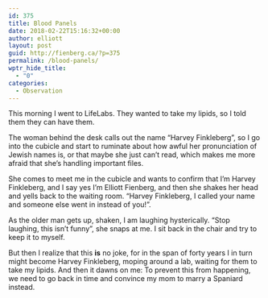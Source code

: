 ```yaml
---
id: 375
title: Blood Panels
date: 2018-02-22T15:16:32+00:00
author: elliott
layout: post
guid: http://fienberg.ca/?p=375
permalink: /blood-panels/
wptr_hide_title:
  - "0"
categories:
  - Observation
---
```

This morning I went to LifeLabs. They wanted to take my lipids, so I told them they can have them.

The woman behind the desk calls out the name &#8220;Harvey Finkleberg&#8221;, so I go into the cubicle and start to ruminate about how awful her pronunciation of Jewish names is, or that maybe she just can&#8217;t read, which makes me more afraid that she&#8217;s handling important files.

She comes to meet me in the cubicle and wants to confirm that I&#8217;m Harvey Finkleberg, and I say yes I&#8217;m Elliott Fi<span class="text_exposed_show">enberg, and then she shakes her head and yells back to the waiting room. “Harvey Finkleberg, I called your name and someone else went in instead of you!”.</span>

<div class="text_exposed_show">
  <p>
    As the older man gets up, shaken, I am laughing hysterically. “Stop laughing, this isn’t funny”, she snaps at me. I sit back in the chair and try to keep it to myself.
  </p>
  
  <p>
    But then I realize that this <strong>is</strong> no joke, for in the span of forty years I in turn might become Harvey Finkleberg, moping around a lab, waiting for them to take my lipids. And then it dawns on me: To prevent this from happening, we need to go back in time and convince my mom to marry a Spaniard instead.
  </p>
</div>